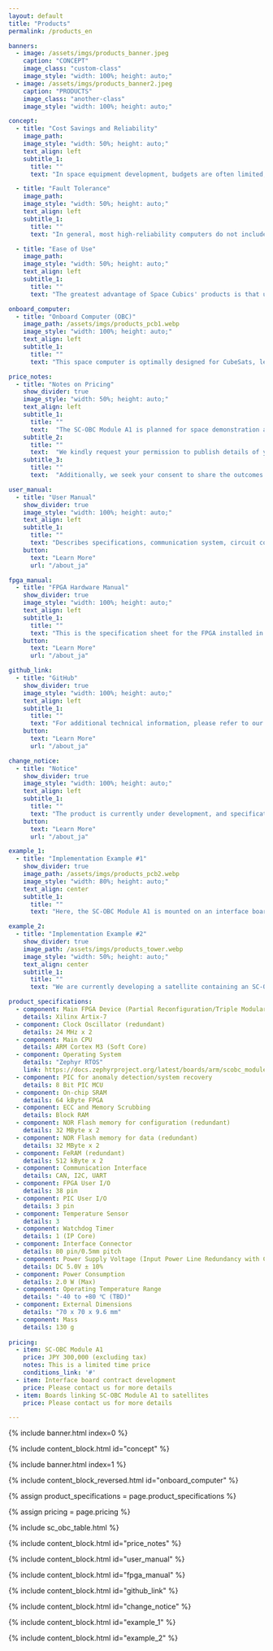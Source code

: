 ```yaml
---
layout: default
title: "Products"
permalink: /products_en

banners:
  - image: /assets/imgs/products_banner.jpeg
    caption: "CONCEPT"
    image_class: "custom-class"
    image_style: "width: 100%; height: auto;"
  - image: /assets/imgs/products_banner2.jpeg
    caption: "PRODUCTS"
    image_class: "another-class"
    image_style: "width: 100%; height: auto;"

concept:
  - title: "Cost Savings and Reliability"
    image_path: 
    image_style: "width: 50%; height: auto;"
    text_align: left
    subtitle_1:
      title: ""
      text: "In space equipment development, budgets are often limited, leading to the use of inexpensive general-purpose computers. However, concerns about their reliability in the harsh conditions of outer space, where radiation levels are extremely high, remain. One way to improve reliability is to use computers with radiation-resistant components, but these products are costly. Additionally, purchasing such equipment alone does not address all the challenges that arise during a space mission. Space Cubics offers cost-effective products that maintain the high reliability needed for space equipment."

  - title: "Fault Tolerance"
    image_path: 
    image_style: "width: 50%; height: auto;"
    text_align: left
    subtitle_1:
      title: ""
      text: "In general, most high-reliability computers do not include built-in fault tolerance features. Even if a computer is equipped with radiation-resistant components, strong radiation can still cause damage, such as data corruption. In space, if a hardware failure occurs, the parts cannot be replaced, and software issues are difficult to resolve remotely from the ground. Space Cubics' products are designed with numerous fault-tolerant features, based on the understanding that failures are inevitable and that quick recovery is crucial. For example, we can implement redundancy by running and linking multiple computers simultaneously, or by storing identical data in multiple locations to protect against data corruption. A majority vote system can then be used to verify the validity of the data. These features enable automatic recovery of both computers and data in the event of a failure."

  - title: "Ease of Use"
    image_path: 
    image_style: "width: 50%; height: auto;"
    text_align: left
    subtitle_1:
      title: ""
      text: "The greatest advantage of Space Cubics' products is that users can focus exclusively on developing the mission-specific features. In addition to fault tolerance functions, our products come with middleware and protocols commonly used in space equipment, such as ISS-compatible network protocols, TTEthernet, and cFS. We also support ROS (Robot Operating System), which is widely used in industries beyond space. Additionally, we offer custom development and consulting services for both software and hardware, including CPU boards and FPGAs.By offering affordable space computers and comprehensive space development support, Space Cubics simplifies entry into space development and contributes to the growth of the private space industry in Japan and across Asia."

onboard_computer:
  - title: "Onboard Computer (OBC)"
    image_path: /assets/imgs/products_pcb1.webp
    image_style: "width: 100%; height: auto;"
    text_align: left
    subtitle_1:
      title: ""
      text: "This space computer is optimally designed for CubeSats, leveraging reliability design technology developed by JAXA for the International Space Station. Featuring Xilinx's Artix-7 FPGA, it offers flexible support for various interface types and quantities, tailored to each user's needs. It is also suitable for use in spacecraft beyond CubeSats, as well as for ground-based industrial applications."

price_notes:
  - title: "Notes on Pricing"
    show_divider: true
    image_style: "width: 50%; height: auto;"
    text_align: left
    subtitle_1:
      title: ""
      text:  "The SC-OBC Module A1 is planned for space demonstration aboard a satellite developed in-house. The listed price is a special, limited-time offer available only until the space demonstration."
    subtitle_2:
      title: ""
      text:  "We kindly request your permission to publish details of your purchase of this product on our website, social media platforms, and other channels."
    subtitle_3:
      title: ""
      text:  "Additionally, we seek your consent to share the outcomes of devices utilizing this product, whether launched into space or applied in terrestrial industries, on our website, social media, and similar outlets. We kindly request you to provide operational data from the use of this product in space. This data will remain confidential and will only include information related to the functionality and performance of this product. The purpose is to gather feedback for improving future product specifications. If you have any questions about the scope of the data request or the process for providing it, please feel free to contact us. We may request your participation in a survey to gather feedback on the usability and specifications of this product."

user_manual:
  - title: "User Manual"
    show_divider: true
    image_style: "width: 100%; height: auto;"
    text_align: left
    subtitle_1:
      title: ""
      text: "Describes specifications, communication system, circuit configuration, etc. for SC-OBC Module A1."
    button:
      text: "Learn More"
      url: "/about_ja"

fpga_manual:
  - title: "FPGA Hardware Manual"
    show_divider: true
    image_style: "width: 100%; height: auto;"
    text_align: left
    subtitle_1:
      title: ""
      text: "This is the specification sheet for the FPGA installed in the SC-OBC Module A1. It includes details on FPGA functions and register specifications essential for FPGA and software development."
    button:
      text: "Learn More"
      url: "/about_ja"

github_link:
  - title: "GitHub"
    show_divider: true
    image_style: "width: 100%; height: auto;"
    text_align: left
    subtitle_1:
      title: ""
      text: "For additional technical information, please refer to our source code repositories."
    button:
      text: "Learn More"
      url: "/about_ja"

change_notice:
  - title: "Notice"
    show_divider: true
    image_style: "width: 100%; height: auto;"
    text_align: left
    subtitle_1:
      title: ""
      text: "The product is currently under development, and specifications are subject to change without notice. We aim to incorporate as many user requests as possible. If you have any suggestions or requests, please don't hesitate to contact us."
    button:
      text: "Learn More"
      url: "/about_ja"

example_1:
  - title: "Implementation Example #1"
    show_divider: true
    image_path: /assets/imgs/products_pcb2.webp
    image_style: "width: 80%; height: auto;"
    text_align: center
    subtitle_1:
      title: ""
      text: "Here, the SC-OBC Module A1 is mounted on an interface board designed to match the PC104 form factor for use in satellites."

example_2:
  - title: "Implementation Example #2"
    show_divider: true
    image_path: /assets/imgs/products_tower.webp
    image_style: "width: 50%; height: auto;"
    text_align: center
    subtitle_1:
      title: ""
      text: "We are currently developing a satellite containing an SC-OBC Module A1-powered interface board."

product_specifications:
  - component: Main FPGA Device (Partial Reconfiguration/Triple Modular Redundancy)
    details: Xilinx Artix-7
  - component: Clock Oscillator (redundant)
    details: 24 MHz x 2
  - component: Main CPU
    details: ARM Cortex M3 (Soft Core)
  - component: Operating System
    details: "Zephyr RTOS"
    link: https://docs.zephyrproject.org/latest/boards/arm/scobc_module1/doc/index.html
  - component: PIC for anomaly detection/system recovery
    details: 8 Bit PIC MCU
  - component: On-chip SRAM
    details: 64 kByte FPGA
  - component: ECC and Memory Scrubbing
    details: Block RAM
  - component: NOR Flash memory for configuration (redundant)
    details: 32 MByte x 2
  - component: NOR Flash memory for data (redundant)
    details: 32 MByte x 2
  - component: FeRAM (redundant)
    details: 512 kByte x 2
  - component: Communication Interface
    details: CAN, I2C, UART
  - component: FPGA User I/O
    details: 38 pin
  - component: PIC User I/O
    details: 3 pin
  - component: Temperature Sensor
    details: 3
  - component: Watchdog Timer
    details: 1 (IP Core)
  - component: Interface Connector
    details: 80 pin/0.5mm pitch
  - component: Power Supply Voltage (Input Power Line Redundancy with Current & Voltage Monitor)
    details: DC 5.0V ± 10%
  - component: Power Consumption
    details: 2.0 W (Max)
  - component: Operating Temperature Range
    details: "-40 to +80 ℃ (TBD)"
  - component: External Dimensions
    details: "70 x 70 x 9.6 mm"
  - component: Mass
    details: 130 g
    
pricing:
  - item: SC-OBC Module A1
    price: JPY 300,000 (excluding tax)
    notes: This is a limited time price
    conditions_link: '#'
  - item: Interface board contract development
    price: Please contact us for more details
  - item: Boards linking SC-OBC Module A1 to satellites
    price: Please contact us for more details

---
```


{% include banner.html index=0 %}

{% include content_block.html id="concept" %}

{% include banner.html index=1 %}

{% include content_block_reversed.html id="onboard_computer" %}

{% assign product_specifications = page.product_specifications %}

{% assign pricing = page.pricing %}

{% include sc_obc_table.html %}

{% include content_block.html id="price_notes" %}

{% include content_block.html id="user_manual" %}

{% include content_block.html id="fpga_manual" %}

{% include content_block.html id="github_link" %}

{% include content_block.html id="change_notice" %}

{% include content_block.html id="example_1" %}

{% include content_block.html id="example_2" %}
